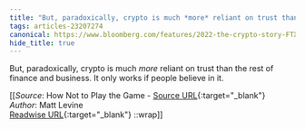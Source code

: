 ```yaml
---
title: "But, paradoxically, crypto is much *more* reliant on trust than ..."
tags: articles-23207274
canonical: https://www.bloomberg.com/features/2022-the-crypto-story-FTX-collapse-matt-levine/
hide_title: true
---
```


But, paradoxically, crypto is much *more* reliant on trust than the rest of finance and business. It only works if people believe in it.


[[_Source_: How Not to Play the Game - [Source URL](https://www.bloomberg.com/features/2022-the-crypto-story-FTX-collapse-matt-levine/){:target="_blank"}<br>
_Author_: Matt Levine<br>
[Readwise URL](https://readwise.io/open/454989798){:target="_blank"}
::wrap]]